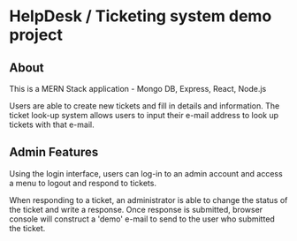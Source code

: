 # HelpDesk / Ticketing system demo project

## About
This is a MERN Stack application - Mongo DB, Express, React, Node.js

Users are able to create new tickets and fill in details and information.
The ticket look-up system allows users to input their e-mail address to look up tickets with that e-mail.

## Admin Features
Using the login interface, users can log-in to an admin account and access a menu to logout and respond to tickets.

When responding to a ticket, an administrator is able to change the status of the ticket and write a response. Once response is submitted, browser console will construct a 'demo' e-mail to send to the user who submitted the ticket.
